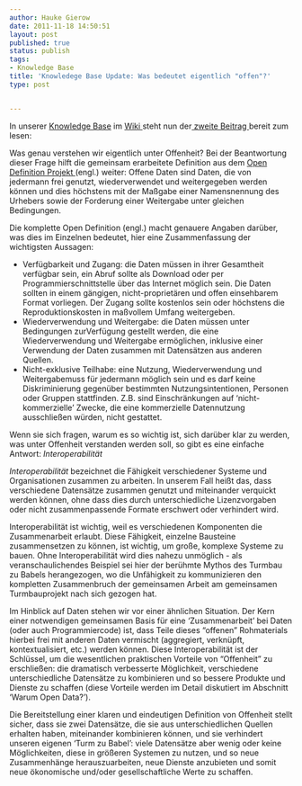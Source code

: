 ```yaml
---
author: Hauke Gierow
date: 2011-11-18 14:50:51
layout: post
published: true
status: publish
tags:
- Knowledge Base
title: 'Knowledege Base Update: Was bedeutet eigentlich "offen"?'
type: post


---
```


In unserer [Knowledge Base](http://wiki.okfn.de/KnowledgeBase) im [Wiki ](http://wiki.okfn.de)steht nun der[ zweite Beitrag ](http://wiki.okfn.de/Wasmeintoffenheit)bereit zum lesen:

Was genau verstehen wir eigentlich unter Offenheit? Bei der Beantwortung dieser Frage hilft die gemeinsam erarbeitete Definition aus dem [Open Definition Projekt ](http://opendefinition.org)(engl.) weiter: Offene Daten sind Daten, die von jedermann frei genutzt, wiederverwendet und weitergegeben werden können und dies höchstens mit der Maßgabe einer Namensnennung des Urhebers sowie der Forderung einer Weitergabe unter gleichen Bedingungen.

Die komplette Open Definition (engl.) macht genauere Angaben darüber, was dies im Einzelnen bedeutet, hier eine Zusammenfassung der wichtigsten Aussagen:

  * Verfügbarkeit und Zugang: die Daten müssen in ihrer Gesamtheit verfügbar sein, ein Abruf sollte als Download oder per Programmierschnittstelle über das Internet möglich sein. Die Daten sollten in einem gängigen, nicht-proprietären und offen einsehbarem Format vorliegen. Der Zugang sollte kostenlos sein oder höchstens die Reproduktionskosten in maßvollem Umfang weitergeben.
  * Wiederverwendung und Weitergabe: die Daten müssen unter Bedingungen zurVerfügung gestellt werden, die eine Wiederverwendung und Weitergabe ermöglichen, inklusive einer Verwendung der Daten zusammen mit Datensätzen aus anderen Quellen.
  * Nicht-exklusive Teilhabe: eine Nutzung, Wiederverwendung und Weitergabemuss für jedermann möglich sein und es darf keine Diskriminierung gegenüber bestimmten Nutzungsintentionen, Personen oder Gruppen stattfinden. Z.B. sind Einschränkungen auf ‘nicht-kommerzielle’ Zwecke, die eine kommerzielle Datennutzung ausschließen würden, nicht gestattet.

Wenn sie sich fragen, warum es so wichtig ist, sich darüber klar zu werden, was unter Offenheit verstanden werden soll, so gibt es eine einfache Antwort: _Interoperabilität_

_Interoperabilität_ bezeichnet die Fähigkeit verschiedener Systeme und Organisationen zusammen zu arbeiten. In unserem Fall heißt das, dass verschiedene Datensätze zusammen genutzt und miteinander verquickt werden können, ohne dass dies durch unterschiedliche Lizenzvorgaben oder nicht zusammenpassende Formate erschwert oder verhindert wird.

Interoperabilität ist wichtig, weil es verschiedenen Komponenten die Zusammenarbeit erlaubt. Diese Fähigkeit, einzelne Bausteine zusammensetzen zu können, ist wichtig, um große, komplexe Systeme zu bauen. Ohne Interoperabilität wird dies nahezu unmöglich - als veranschaulichendes Beispiel sei hier der berühmte Mythos des Turmbau zu Babels herangezogen, wo die Unfähigkeit zu kommunizieren den kompletten Zusammenbruch der gemeinsamen Arbeit am gemeinsamen Turmbauprojekt nach sich gezogen hat.

Im Hinblick auf Daten stehen wir vor einer ähnlichen Situation. Der Kern einer notwendigen gemeinsamen Basis für eine ‘Zusammenarbeit’ bei Daten (oder auch Programmiercode) ist, dass Teile dieses “offenen” Rohmaterials hierbei frei mit anderen Daten vermischt (aggregiert, verknüpft, kontextualisiert, etc.) werden können. Diese Interoperabilität ist der Schlüssel, um die wesentlichen praktischen Vorteile von “Offenheit” zu erschließen: die dramatisch verbesserte Möglichkeit, verschiedene unterschiedliche Datensätze zu kombinieren und so bessere Produkte und Dienste zu schaffen (diese Vorteile werden im Detail diskutiert im Abschnitt ‘Warum Open Data?’).

Die Bereitstellung einer klaren und eindeutigen Definition von Offenheit stellt sicher, dass sie zwei Datensätze, die sie aus unterschiedlichen Quellen erhalten haben, miteinander kombinieren können, und sie verhindert unseren eigenen ‘Turm zu Babel’: viele Datensätze aber wenig oder keine Möglichkeiten, diese in größeren Systemen zu nutzen, und so neue Zusammenhänge herauszuarbeiten, neue Dienste anzubieten und somit neue ökonomische und/oder gesellschaftliche Werte zu schaffen.